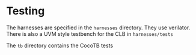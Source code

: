 # Testing

The harnesses are specified in the `harnesses` directory. They use verilator. There is also a UVM style testbench for the CLB in `harnesses/tests`

The `tb` directory contains the CocoTB tests 
